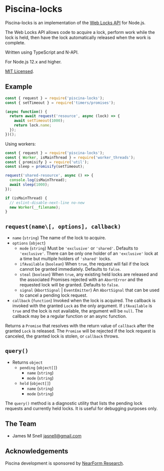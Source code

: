 # Piscina-locks

Piscina-locks is an implementation of the [Web Locks API][] for Node.js.

The Web Locks API allows code to acquire a lock, perform work while the lock
is held, then have the lock automatically released when the work is complete.

Written using TypeScript and N-API.

For Node.js 12.x and higher.

[MIT Licensed][].

## Example

```js
const { request } = require('piscina-locks');
const { setTimeout } = require('timers/promises');

(async function() {
  return await request('resource', async (lock) => {
    await setTimeout(1000);
    return lock.name;
  });
})();
```

Using workers:

```js
const { request } = require('piscina-locks');
const { Worker, isMainThread } = require('worker_threads');
const { promisify } = require('util');
const sleep = promisify(setTimeout);

request('shared-resource', async () => {
  console.log(isMainThread);
  await sleep(1000);
});

if (isMainThread) {
  // eslint-disable-next-line no-new
  new Worker(__filename);
}
```

## `request(name\[, options], callback)`

* `name` (`string`) The name of the lock to acquire.
* `options` (`object`)
  * `mode` (`string`) Must be `'exclusive'` or `'shared'`. Defaults to
    `'exclusive'`. There can be only one holder of an `'exclusive'`
    lock at a time but multiple holders of `'shared'` locks.
  * `ifAvailable` (`boolean`) When `true`, the request will fail if
    the lock cannot be granted immediately. Defaults to `false`.
  * `steal` (`boolean`) When `true`, any existing held locks are released
    and the associated Promises rejected with an `AbortError` and the
    requested lock will be granted. Defaults to `false`.
  * `signal` (`AbortSignal` | `EventEmitter`) An `AbortSignal` that can
    be used to cancel a pending lock request.
* `callback` (`function`) Invoked when the lock is acquired. The callback
  is invoked with the granted `Lock` as the only argument. If `ifAvailable`
  is `true` and the lock is not available, the argument will be `null`. The
  callback may be a regular function or an async function.

Returns a `Promise` that resolves with the return value of `callback` after
the granted `Lock` is released. The `Promise` will be rejected if the lock
request is canceled, the granted lock is stolen, or `callback` throws.

## `query()`

* Returns `object`
  * `pending` (`object[]`)
    * `name` (`string`)
    * `mode` (`string`)
  * `held` (`object[]`)
    * `name` (`string`)
    * `mode` (`string`)

The `query()` method is a diagnostic utility that lists the pending lock
requests and currently held locks. It is useful for debugging purposes only.

## The Team

* James M Snell <jasnell@gmail.com>

## Acknowledgements

Piscina development is sponsored by [NearForm Research][].

[MIT Licensed]: LICENSE.md
[NearForm Research]: https://www.nearform.com/research/
[Web Locks API]: https://developer.mozilla.org/en-US/docs/Web/API/Web_Locks_API
